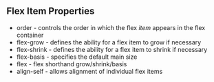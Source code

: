 ## Flex Item Properties

* order - controls the order in which the flex *item* appears in the flex container
* flex-grow - defines the ability for a flex item to grow if necessary
* flex-shrink - defines the ability for a flex item to shrink if necessary
* flex-basis - specifies the default main size
* flex - flex shorthand grow/shrink/basis
* align-self - allows alignment of individual flex items
